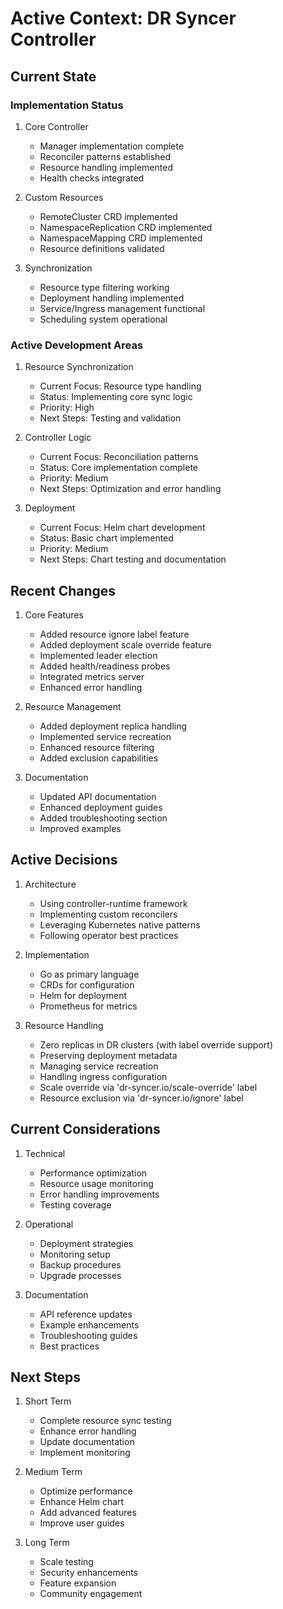 # Active Context: DR Syncer Controller

## Current State

### Implementation Status
1. Core Controller
   - Manager implementation complete
   - Reconciler patterns established
   - Resource handling implemented
   - Health checks integrated

2. Custom Resources
   - RemoteCluster CRD implemented
   - NamespaceReplication CRD implemented
   - NamespaceMapping CRD implemented
   - Resource definitions validated

3. Synchronization
   - Resource type filtering working
   - Deployment handling implemented
   - Service/Ingress management functional
   - Scheduling system operational

### Active Development Areas

1. Resource Synchronization
   - Current Focus: Resource type handling
   - Status: Implementing core sync logic
   - Priority: High
   - Next Steps: Testing and validation

2. Controller Logic
   - Current Focus: Reconciliation patterns
   - Status: Core implementation complete
   - Priority: Medium
   - Next Steps: Optimization and error handling

3. Deployment
   - Current Focus: Helm chart development
   - Status: Basic chart implemented
   - Priority: Medium
   - Next Steps: Chart testing and documentation

## Recent Changes

1. Core Features
   - Added resource ignore label feature
   - Added deployment scale override feature
   - Implemented leader election
   - Added health/readiness probes
   - Integrated metrics server
   - Enhanced error handling

2. Resource Management
   - Added deployment replica handling
   - Implemented service recreation
   - Enhanced resource filtering
   - Added exclusion capabilities

3. Documentation
   - Updated API documentation
   - Enhanced deployment guides
   - Added troubleshooting section
   - Improved examples

## Active Decisions

1. Architecture
   - Using controller-runtime framework
   - Implementing custom reconcilers
   - Leveraging Kubernetes native patterns
   - Following operator best practices

2. Implementation
   - Go as primary language
   - CRDs for configuration
   - Helm for deployment
   - Prometheus for metrics

3. Resource Handling
   - Zero replicas in DR clusters (with label override support)
   - Preserving deployment metadata
   - Managing service recreation
   - Handling ingress configuration
   - Scale override via 'dr-syncer.io/scale-override' label
   - Resource exclusion via 'dr-syncer.io/ignore' label

## Current Considerations

1. Technical
   - Performance optimization
   - Resource usage monitoring
   - Error handling improvements
   - Testing coverage

2. Operational
   - Deployment strategies
   - Monitoring setup
   - Backup procedures
   - Upgrade processes

3. Documentation
   - API reference updates
   - Example enhancements
   - Troubleshooting guides
   - Best practices

## Next Steps

1. Short Term
   - Complete resource sync testing
   - Enhance error handling
   - Update documentation
   - Implement monitoring

2. Medium Term
   - Optimize performance
   - Enhance Helm chart
   - Add advanced features
   - Improve user guides

3. Long Term
   - Scale testing
   - Security enhancements
   - Feature expansion
   - Community engagement
